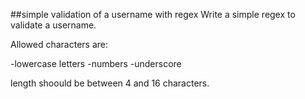 ##simple validation of a username with regex
Write a simple regex to validate a username.

Allowed characters are:

-lowercase letters -numbers -underscore

length shoould be between 4 and 16 characters.
